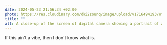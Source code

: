 ```yaml
---
date: 2024-05-23 21:56:34 +02:00
photo: https://res.cloudinary.com/dbi2zounq/image/upload/v1716494193/ofn1vadda593bdw5zng6.jpg
title: ""
alt: A close-up of the screen of digital camera showing a portrait of a person in a work setting
---
```

If this ain't a vibe, then I don't know what is. 
